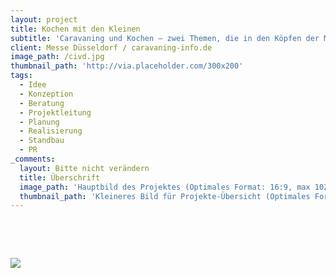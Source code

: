 ```yaml
---
layout: project
title: Kochen mit den Kleinen
subtitle: 'Caravaning und Kochen – zwei Themen, die in den Köpfen der Menschen miteinander verbunden sind. Aber was sagen eigentlich die Kleinen dazu? Um der ganzen Familie Tipps & Tricks für das gesunde, schnelle Kochen auf Ihrer Reise zu vermitteln wurde ein Aktionsstand konzipiert und gebaut, auf dem an jedem Messetag stündlich wechselnde TV-Köche ihr Wissen vermittelten. Nicht nur den Interessierten auf Bühne und Tribüne – über eine Live-Schaltung ließ sich die Aktion flächendeckend auf der ganzen Messe verfolgen. Nachmittags aber standen die Kleinen im Rampenlicht. Durchschnittlich 500 Kinder am Tag hatten Spaß beim Lernen, Ausprobieren und vor allem – Naschen.'
client: Messe Düsseldorf / caravaning-info.de
image_path: /civd.jpg
thumbnail_path: 'http://via.placeholder.com/300x200'
tags:
  - Idee
  - Konzeption
  - Beratung
  - Projektleitung
  - Planung
  - Realisierung
  - Standbau
  - PR
_comments:
  layout: Bitte nicht verändern
  title: Überschrift
  image_path: 'Hauptbild des Projektes (Optimales Format: 16:9, max 1024px breite)'
  thumbnail_path: 'Kleineres Bild für Projekte-Übersicht (Optimales Format: 4:3, max 1024px breite)'
---
```



&nbsp;

&nbsp;

![](http://via.placeholder.com/1024x724)